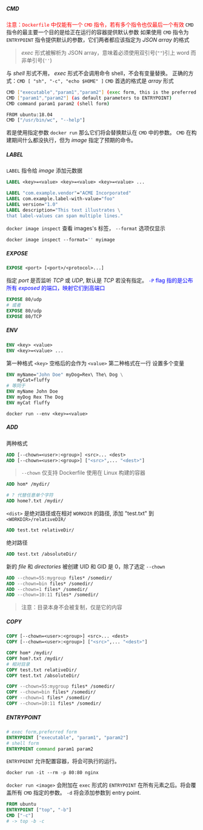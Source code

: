 ##### CMD

<font color="red">注意：`Dockerfile` 中仅能有一个 `CMD` 指令，若有多个指令也仅最后一个有效</font>
`CMD` 指令的最主要一个目的是给正在运行的容器提供默认参数
如果使用 `CMD` 指令为 `ENTRYPOINT` 指令提供默认的参数，它们两者都应该指定为 *JSON array* 的格式

> *exec* 形式被解析为 JSON array，意味着必须使用双引号(`""`)引上 word 而非单引号(`''`)

与 *shell* 形式不用， *exec* 形式不会调用命令 shell，不会有变量替换。
正确的方式：`CMD [ "sh", "-c", "echo $HOME" ]`
`CMD` 首选的格式是 *array* 形式

```bash
CMD ["executable","param1","param2"] (exec form, this is the preferred form)
CMD ["param1","param2"] (as default parameters to ENTRYPOINT)
CMD command param1 param2 (shell form)
```

```bash
FROM ubuntu:18.04
CMD ["/usr/bin/wc", "--help"]
```

若是使用指定参数 `docker run` 那么它们将会替换默认在 `CMD` 中的参数。
`CMD` 在构建期间什么都没执行，但为 *image* 指定了预期的命令。

##### LABEL

`LABEL` 指令给 *image* 添加元数据

```dockerfile
LABEL <key>=<value> <key>=<value> <key>=<value> ...
```

```dockerfile
LABEL "com.example.vendor"="ACME Incorporated"
LABEL com.example.label-with-value="foo"
LABEL version="1.0"
LABEL description="This text illustrates \
that label-values can span multiple lines."
```

`docker image inspect` 查看 images's 标签， `--format` 选项仅显示

```dockerfile
docker image inspect --format='' myimage
```

##### EXPOSE

```dockerfile
EXPOSE <port> [<port>/<protocol>...]
```

指定 *port* 是否监听 *TCP* 或 *UDP*, 默认是 *TCP* 若没有指定。
<font color="blue">`-P` flag 指的是公布所有 *exposed* 的端口，映射它们到高端口</font>

```dockerfile
EXPOSE 80/udp
# 或者
EXPOSE 80/udp
EXPOSE 80/TCP
```

##### ENV

```dockerfile
ENV <key> <value>
ENV <key>=<value> ...
```

第一种格式 `<key>` 空格后的会作为 `<value>`
第二种格式在一行 设置多个变量

```dockerfile
ENV myName="John Doe" myDog=Rex\ The\ Dog \
    myCat=fluffy
# 等同于
ENV myName John Doe
ENV myDog Rex The Dog
ENV myCat fluffy
```

`docker run --env <key>=<value>`

##### ADD

两种格式

```dockerfile
ADD [--chown=<user>:<group>] <src>... <dest>
ADD [--chown=<user>:<group>] ["<src>",... "<dest>"]
```

> `--chown` 仅支持 Dockerfile 使用在 Linux 构建的容器

```dockerfile
ADD hom* /mydir/

# ? 代替任意单个字符
ADD home?.txt /mydir/
```

`<dist>` 是绝对路径或在相对 `WORKDIR` 的路径, 添加 "test.txt" 到 `<WORKDIR>/relativeDIR/`

```dockerfile
ADD test.txt relativeDir/
```

绝对路径

```dockerfile
ADD test.txt /absoluteDir/
```

新的 *file* 和  *directories* 被创建 UID 和 GID 是 0，除了选定 `--chown`

```dockerfile
ADD --chown=55:mygroup files* /somedir/
ADD --chown=bin files* /somedir/
ADD --chown=1 files* /somedir/
ADD --chown=10:11 files* /somedir/
```

> 注意：目录本身不会被复制，仅是它的内容

##### COPY

```dockerfile
COPY [--chown=<user>:<group>] <src>... <dest>
COPY [--chown=<user>:<group>] ["<src>",... "<dest>"]
```

```dockerfile
COPY hom* /mydir/
COPY hom?.txt /mydir/
# 相对目录
COPY test.txt relativeDir/
COPY test.txt /absoluteDir/
```

```dockerfile
COPY --chown=55:mygroup files* /somedir/
COPY --chown=bin files* /somedir/
COPY --chown=1 files* /somedir/
COPY --chown=10:11 files* /somedir/
```

##### ENTRYPOINT

```dockerfile
# exec form,preferred form
ENTRYPOINT ["executable", "param1", "param2"]
# shell form
ENTRYPOINT command param1 param2
```

`ENTRYPOINT` 允许配置容器，将会可执行的运行。

```dockerfile
docker run -it --rm -p 80:80 nginx
```

`docker run <image>` 会附加在 `exec` 形式的 `ENTRYPOINT` 在所有元素之后。将会覆盖所有 `CMD` 指定的参数。
`-d` 将会添加参数到 entry point.

```dockerfile
FROM ubuntu
ENTRYPOINT ["top", "-b"]
CMD ["-c"]
# -> top -b -c
```

